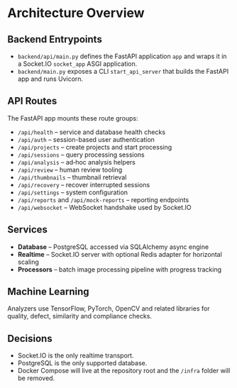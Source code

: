 # Architecture Overview

## Backend Entrypoints
- `backend/api/main.py` defines the FastAPI application `app` and wraps it in a Socket.IO `socket_app` ASGI application.
- `backend/main.py` exposes a CLI `start_api_server` that builds the FastAPI app and runs Uvicorn.

## API Routes
The FastAPI app mounts these route groups:
- `/api/health` – service and database health checks
- `/api/auth` – session-based user authentication
- `/api/projects` – create projects and start processing
- `/api/sessions` – query processing sessions
- `/api/analysis` – ad‑hoc analysis helpers
- `/api/review` – human review tooling
- `/api/thumbnails` – thumbnail retrieval
- `/api/recovery` – recover interrupted sessions
- `/api/settings` – system configuration
- `/api/reports` and `/api/mock-reports` – reporting endpoints
- `/api/websocket` – WebSocket handshake used by Socket.IO

## Services
- **Database** – PostgreSQL accessed via SQLAlchemy async engine
- **Realtime** – Socket.IO server with optional Redis adapter for horizontal scaling
- **Processors** – batch image processing pipeline with progress tracking

## Machine Learning
Analyzers use TensorFlow, PyTorch, OpenCV and related libraries for quality, defect, similarity and compliance checks.

## Decisions
- Socket.IO is the only realtime transport.
- PostgreSQL is the only supported database.
- Docker Compose will live at the repository root and the `/infra` folder will be removed.

